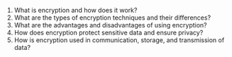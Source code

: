 1. What is encryption and how does it work?
2. What are the types of encryption techniques and their differences?
3. What are the advantages and disadvantages of using encryption?
4. How does encryption protect sensitive data and ensure privacy?
5. How is encryption used in communication, storage, and transmission of data?